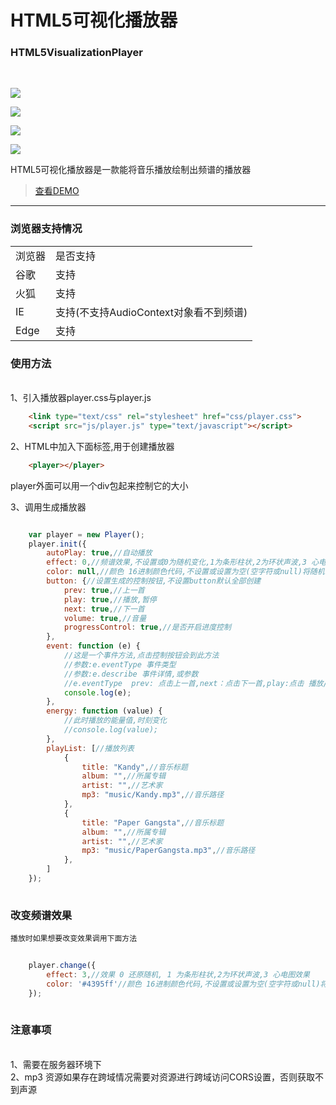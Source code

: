 # HTML5可视化播放器
### HTML5VisualizationPlayer
<br>

![](https://poppinrubo.github.io/HTML5VisualizationPlayer/images/1.gif)

![](https://poppinrubo.github.io/HTML5VisualizationPlayer/images/2.gif)

![](https://poppinrubo.github.io/HTML5VisualizationPlayer/images/3.gif)

![](https://poppinrubo.github.io/HTML5VisualizationPlayer/images/demo.png)

HTML5可视化播放器是一款能将音乐播放绘制出频谱的播放器  
> [查看DEMO](https://www.hiphopbl.com/radio/ "街舞部落,街舞音乐电台")  

<hr>

### 浏览器支持情况
<table>
    <tr>
        <td>浏览器</td>
        <td>是否支持</td>
    </tr>
    <tr>
        <td>谷歌</td>
        <td>支持</td>
    </tr>
    <tr>
        <td>火狐</td>
        <td>支持</td>
    </tr>
    <tr>
        <td>IE</td>
        <td>支持(不支持AudioContext对象看不到频谱)</td>
    </tr>
    <tr>
        <td>Edge</td>
        <td>支持</td>
    </tr>
</table>
    
### 使用方法

<br>
1、引入播放器player.css与player.js

``` html
    <link type="text/css" rel="stylesheet" href="css/player.css">
    <script src="js/player.js" type="text/javascript"></script>    
```
2、HTML中加入下面标签,用于创建播放器

``` html
    <player></player>   
```
player外面可以用一个div包起来控制它的大小

3、调用生成播放器

``` javascript

    var player = new Player();
    player.init({
        autoPlay: true,//自动播放
        effect: 0,//频谱效果,不设置或0为随机变化,1为条形柱状,2为环状声波,3 心电图效果
        color: null,//颜色 16进制颜色代码,不设置或设置为空(空字符或null)将随机使用默认颜色
        button: {//设置生成的控制按钮,不设置button默认全部创建
            prev: true,//上一首
            play: true,//播放,暂停
            next: true,//下一首
            volume: true,//音量
            progressControl: true,//是否开启进度控制
        },
        event: function (e) {
            //这是一个事件方法,点击控制按钮会到此方法
            //参数:e.eventType 事件类型
            //参数:e.describe 事件详情,或参数
            //e.eventType  prev: 点击上一首,next：点击下一首,play:点击 播放/暂停
            console.log(e);
        },
        energy: function (value) {
            //此时播放的能量值,时刻变化
            //console.log(value);
        },
        playList: [//播放列表
            {
                title: "Kandy",//音乐标题
                album: "",//所属专辑
                artist: "",//艺术家
                mp3: "music/Kandy.mp3",//音乐路径
            },
            {
                title: "Paper Gangsta",//音乐标题
                album: "",//所属专辑
                artist: "",//艺术家
                mp3: "music/PaperGangsta.mp3",//音乐路径
            },
        ]
    });
    
```

### 改变频谱效果
    播放时如果想要改变效果调用下面方法
    
``` javascript
    
    player.change({
        effect: 3,//效果 0 还原随机, 1 为条形柱状,2为环状声波,3 心电图效果
        color: '#4395ff'//颜色 16进制颜色代码,不设置或设置为空(空字符或null)将随机使用默认颜色
    });
        
```

### 注意事项
<br>
    1、需要在服务器环境下
<br>
    2、mp3 资源如果存在跨域情况需要对资源进行跨域访问CORS设置，否则获取不到声源
